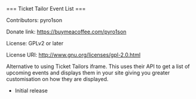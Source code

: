 === Ticket Tailor Event List ===

Contributors: pyro1son

Donate link: https://buymeacoffee.com/pyro1son

License: GPLv2 or later

License URI: http://www.gnu.org/licenses/gpl-2.0.html

Alternative to using Ticket Tailors iframe. This uses their API to get a list of upcoming events and displays them in your site giving you greater customisation on how they are displayed.

* Initial release
